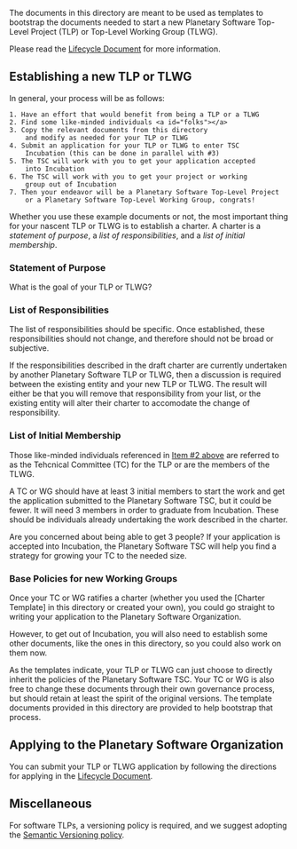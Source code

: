 The documents in this directory are meant to be used as templates
to bootstrap the documents needed to start a new Planetary Software
Top-Level Project (TLP) or Top-Level Working Group (TLWG).

Please read the [Lifecycle Document][lifecycle] for more 
information.

## Establishing a new TLP or TLWG

In general, your process will be as follows:

	1. Have an effort that would benefit from being a TLP or a TLWG
	2. Find some like-minded individuals <a id="folks"></a>
	3. Copy the relevant documents from this directory 
		and modify as needed for your TLP or TLWG
	4. Submit an application for your TLP or TLWG to enter TSC 
		Incubation (this can be done in parallel with #3)
	5. The TSC will work with you to get your application accepted
		into Incubation
	6. The TSC will work with you to get your project or working
		group out of Incubation
	7. Then your endeavor will be a Planetary Software Top-Level Project
		or a Planetary Software Top-Level Working Group, congrats!

Whether you use these example documents or not, the most important
thing for your nascent TLP or TLWG is to establish a charter.  A
charter is a *statement of purpose*, a *list of responsibilities*,
and a *list of initial membership*.

### Statement of Purpose

What is the goal of your TLP or TLWG?


### List of Responsibilities

The list of responsibilities should be specific. Once established,
these responsibilities should not change, and therefore should not
be broad or subjective. 

If the responsibilities described in the draft charter are currently
undertaken by another Planetary Software TLP or TLWG, then a
discussion is required between the existing entity and your new
TLP or TLWG.  The result will either be that you will
remove that responsibility from your list, or the existing entity
will alter their charter to accomodate the change of responsibility.


### List of Initial Membership

Those like-minded individuals referenced in [Item #2 above](#folks) are 
referred to as the Tehcnical Committee (TC) for the TLP or are the members
of the TLWG.

A TC or WG should have at least 3 initial members to start the work and
get the application submitted to the Planetary Software TSC, but
it could be fewer.  It will need 3 members in order to graduate
from Incubation. These should be individuals already undertaking
the work described in the charter.

Are you concerned about being able to get 3 people?  If your
application is accepted into Incubation, the Planetary Software TSC
will help you find a strategy for growing your TC to the needed
size.


### Base Policies for new Working Groups

Once your TC or WG ratifies a charter (whether you used the [Charter
Template] in this directory or created your own), you could go
straight to writing your application to the Planetary Software
Organization.

However, to get out of Incubation, you will also need to establish
some other documents, like the ones in this directory, so you could
also work on them now.

As the templates indicate, your TLP or TLWG can just choose to
directly inherit the policies of the Planetary Software TSC.  Your
TC or WG is also free to change these documents through their own governance
process, but should retain at least the spirit of the original
versions. The template documents provided in this directory are
provided to help bootstrap that process.


## Applying to the Planetary Software Organization

You can submit your TLP or TLWG application by following the directions
for applying in the [Lifecycle Document][lifecycle].


## Miscellaneous

For software TLPs, a versioning policy is required, and we suggest
adopting the [Semantic Versioning policy](https://semver.org).


[lifecycle]: ../Lifecycle.md
